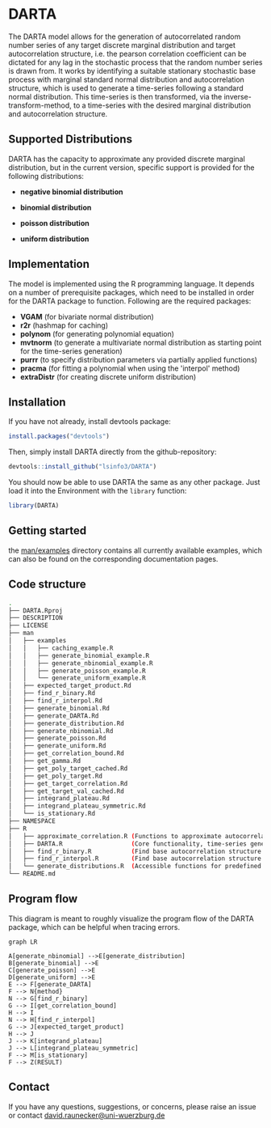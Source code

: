 # DARTA

The DARTA model allows for the generation of autocorrelated random number series of any target discrete marginal distribution and target autocorrelation structure, i.e. the pearson correlation coefficient can be dictated for any lag in the stochastic process that the random number series is drawn from. It works by identifying a suitable stationary stochastic base process with marginal standard normal distribution and autocorrelation structure, which is used to generate a time-series following a standard normal distribution. This time-series is then transformed, via the inverse-transform-method, to a time-series with the desired marginal distribution and autocorrelation structure.

## Supported Distributions

DARTA has the capacity to approximate any provided discrete marginal distribution, but in the current version, specific support is provided for the following distributions:

-   **negative binomial distribution**

-   **binomial distribution**

-   **poisson distribution**

-   **uniform distribution**

## Implementation

The model is implemented using the R programming language. It depends on a number of prerequisite packages, which need to be installed in order for the DARTA package to function. Following are the required packages:

-   **VGAM** (for bivariate normal distribution)
-   **r2r** (hashmap for caching)
-   **polynom** (for generating polynomial equation)
-   **mvtnorm** (to generate a multivariate normal distribution as starting point for the time-series generation)
-   **purrr** (to specify distribution parameters via partially applied functions)
-   **pracma** (for fitting a polynomial when using the 'interpol' method)
-   **extraDistr** (for creating discrete uniform distribution)

## Installation

If you have not already, install devtools package:

``` r
install.packages("devtools")
```

Then, simply install DARTA directly from the github-repository:

``` r
devtools::install_github("lsinfo3/DARTA")
```

You should now be able to use DARTA the same as any other package. Just load it into the Environment with the <code>library</code> function:

``` r
library(DARTA)
```

## Getting started

the [man/examples](man/examples) directory contains all currently available examples, which can also be found on the corresponding documentation pages.

## Code structure

``` bash
.
├── DARTA.Rproj
├── DESCRIPTION
├── LICENSE
├── man
│   ├── examples
│   │   ├── caching_example.R
│   │   ├── generate_binomial_example.R
│   │   ├── generate_nbinomial_example.R
│   │   ├── generate_poisson_example.R
│   │   └── generate_uniform_example.R
│   ├── expected_target_product.Rd
│   ├── find_r_binary.Rd
│   ├── find_r_interpol.Rd
│   ├── generate_binomial.Rd
│   ├── generate_DARTA.Rd
│   ├── generate_distribution.Rd
│   ├── generate_nbinomial.Rd
│   ├── generate_poisson.Rd
│   ├── generate_uniform.Rd
│   ├── get_correlation_bound.Rd
│   ├── get_gamma.Rd
│   ├── get_poly_target_cached.Rd
│   ├── get_poly_target.Rd
│   ├── get_target_correlation.Rd
│   ├── get_target_val_cached.Rd
│   ├── integrand_plateau.Rd
│   ├── integrand_plateau_symmetric.Rd
│   └── is_stationary.Rd
├── NAMESPACE
├── R
│   ├── approximate_correlation.R (Functions to approximate autocorrelation)
│   ├── DARTA.R                   (Core functionality, time-series generation)
│   ├── find_r_binary.R           (Find base autocorrelation structure by binary search)
│   ├── find_r_interpol.R         (Find base autocorrelation structure by interpolation from polynomial)
│   └── generate_distributions.R  (Accessible functions for predefined CDFs)
└── README.md
```

## Program flow

This diagram is meant to roughly visualize the program flow of the DARTA package, which can be helpful when tracing errors.

``` mermaid
graph LR

A[generate_nbinomial] -->E[generate_distribution]
B[generate_binomial] -->E
C[generate_poisson] -->E
D[generate_uniform] -->E
E --> F[generate_DARTA]
F --> N{method}
N --> G[find_r_binary]
G --> I[get_correlation_bound]
H --> I
N --> H[find_r_interpol]
G --> J[expected_target_product]
H --> J
J --> K[integrand_plateau]
J --> L[integrand_plateau_symmetric]
F --> M[is_stationary]
F --> Z(RESULT)
```

## Contact

If you have any questions, suggestions, or concerns, please raise an issue or contact [david.raunecker\@uni-wuerzburg.de](mailto:david.raunecker@uni-wuerzburg.de)
